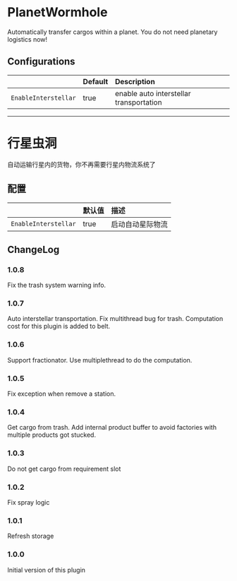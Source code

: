 # PlanetWormhole

Automatically transfer cargos within a planet. You do not need planetary logistics now!

## Configurations

||Default|Description|
|:---|:---|:---|
|`EnableInterstellar`|true|enable auto interstellar transportation|

---
# 行星虫洞

自动运输行星内的货物，你不再需要行星内物流系统了

## 配置
||默认值|描述|
|:---|:---|:---|
|`EnableInterstellar`|true|启动自动星际物流|

## ChangeLog

### 1.0.8

Fix the trash system warning info.

### 1.0.7

Auto interstellar transportation.
Fix multithread bug for trash.
Computation cost for this plugin is added to belt.

### 1.0.6

Support fractionator. Use multiplethread to do the computation.

### 1.0.5

Fix exception when remove a station.

### 1.0.4

Get cargo from trash.
Add internal product buffer to avoid factories with multiple products got stucked.

### 1.0.3

Do not get cargo from requirement slot

### 1.0.2

Fix spray logic

### 1.0.1

Refresh storage

### 1.0.0

Initial version of this plugin